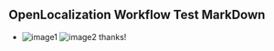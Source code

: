 ## OpenLocalization Workflow Test MarkDown
* ![image1](.\c4e015c0-c120-4d16-ae74-3ef426950a9d.png)   ![image2](.\0dea70fd-23e2-4c6b-8ca4-3324daab77fd.png) 
thanks!